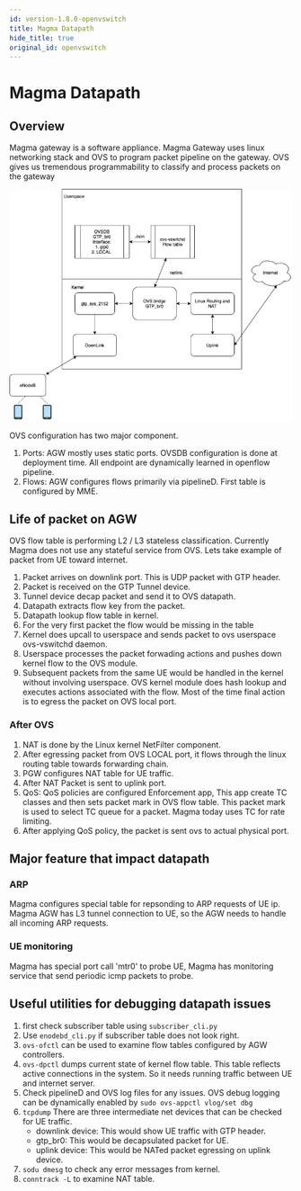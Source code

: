 ```yaml
---
id: version-1.8.0-openvswitch
title: Magma Datapath
hide_title: true
original_id: openvswitch
---
```

# Magma Datapath

## Overview

Magma gateway is a software appliance. Magma Gateway uses linux networking stack and OVS to program packet pipeline on the gateway. OVS gives us tremendous programmability to classify and process packets on the gateway

![datapath components](https://github.com/magma/magma/blob/master/docs/readmes/assets/AGW-OVS.png?raw=true)

OVS configuration has two major component.

1. Ports: AGW mostly uses static ports. OVSDB configuration is done at deployment time. All endpoint are dynamically learned in openflow pipeline.
2. Flows: AGW configures flows primarily via pipelineD. First table is configured by MME.

## Life of packet on AGW

OVS flow table is performing L2 / L3 stateless classification. Currently Magma does not use any stateful service from OVS. Lets take example of packet from UE toward internet.

1. Packet arrives on downlink port. This is UDP packet with GTP header.
2. Packet is received on the GTP Tunnel device.
3. Tunnel device decap packet and send it to OVS datapath.
4. Datapath extracts flow key from the packet.
5. Datapath lookup flow table in kernel.
6. For the very first packet the flow would be missing in the table
7. Kernel does upcall to userspace and sends packet to ovs userspace ovs-vswitchd daemon.
8. Userspace processes the packet forwading actions and pushes down kernel flow to the OVS module.
9. Subsequent packets from the same UE would be handled in the kernel without involving userspace. OVS kernel module does hash lookup and executes actions associated with the flow. Most of the time final action is to egress the packet on OVS local port.

### After OVS

1. NAT is done by the Linux kernel NetFilter component.
2. After egressing packet from OVS LOCAL port, it flows through the linux routing table towards forwarding chain.
3. PGW configures NAT table for UE traffic.
4. After NAT Packet is sent to uplink port.
5. QoS: QoS policies are configured Enforcement app, This app create TC classes and then sets packet mark in OVS flow table. This packet mark is used to select TC queue for a packet. Magma today uses TC for rate limiting.
6. After applying QoS policy, the packet is sent ovs to actual physical port.

## Major feature that impact datapath

### ARP

Magma configures special table for repsonding to ARP requests of UE ip. Magma AGW has L3 tunnel connection to UE, so the AGW needs to handle all incoming ARP requests.

### UE monitoring

Magma has special port call 'mtr0' to probe UE, Magma has monitoring service that send periodic icmp packets to probe.

## Useful utilities for debugging datapath issues

1. first check subscriber table using `subscriber_cli.py`
2. Use `enodebd_cli.py` if subscriber table does not look right.
3. `ovs-ofctl` can be used to examine flow tables configured by AGW controllers.
4. `ovs-dpctl` dumps current state of kernel flow table. This table reflects active connections in the system. So it needs running traffic between UE and internet server.
5. Check pipelineD and OVS log files for any issues. OVS debug logging can be dynamically enabled by `sudo ovs-appctl vlog/set dbg`
6. `tcpdump` There are three intermediate net devices that can be checked for UE traffic.
    - downlink device: This would show UE traffic with GTP header.
    - gtp_br0: This would be decapsulated packet for UE.
    - uplink device: This would be NATed packet egressing on uplink device.
7. `sodu dmesg` to check any error messages from kernel.
8. `conntrack -L` to examine NAT table.
